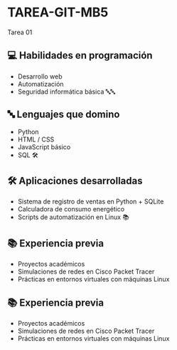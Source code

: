 # TAREA-GIT-MB5
Tarea 01 
## 💻 Habilidades en programación
- Desarrollo web
- Automatización
- Seguridad informática básica
🔤🔤
## 🔤 Lenguajes que domino
- Python
- HTML / CSS
- JavaScript básico
- SQL
🛠️
## 🛠 Aplicaciones desarrolladas
- Sistema de registro de ventas en Python + SQLite
- Calculadora de consumo energético
- Scripts de automatización en Linux
📚
## 📚 Experiencia previa
- Proyectos académicos
- Simulaciones de redes en Cisco Packet Tracer
- Prácticas en entornos virtuales con máquinas Linux
  
## 📚 Experiencia previa
- Proyectos académicos
- Simulaciones de redes en Cisco Packet Tracer
- Prácticas en entornos virtuales con máquinas Linux
